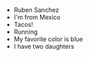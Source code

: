 - Ruben Sanchez
- I'm from Mexico
- Tacos!
- Running
- My favorite color is blue
- I have two daughters
